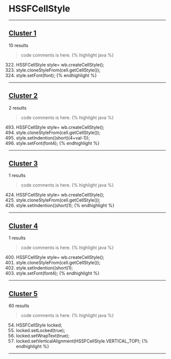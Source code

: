 # HSSFCellStyle

***

## [Cluster 1](./1)
10 results
> code comments is here.
{% highlight java %}
322. HSSFCellStyle style= wb.createCellStyle();
323. style.cloneStyleFrom(cell.getCellStyle());
324. style.setFont(font);
{% endhighlight %}

***

## [Cluster 2](./2)
2 results
> code comments is here.
{% highlight java %}
493. HSSFCellStyle style= wb.createCellStyle();
494. style.cloneStyleFrom(cell.getCellStyle());
495. style.setIndention((short)(4+val-1));
496. style.setFont(font4);
{% endhighlight %}

***

## [Cluster 3](./3)
1 results
> code comments is here.
{% highlight java %}
424. HSSFCellStyle style= wb.createCellStyle();
425. style.cloneStyleFrom(cell.getCellStyle());
426. style.setIndention((short)1);
{% endhighlight %}

***

## [Cluster 4](./4)
1 results
> code comments is here.
{% highlight java %}
400. HSSFCellStyle style= wb.createCellStyle();
401. style.cloneStyleFrom(cell.getCellStyle());
402. style.setIndention((short)1);
403. style.setFont(font4);
{% endhighlight %}

***

## [Cluster 5](./5)
60 results
> code comments is here.
{% highlight java %}
54. HSSFCellStyle locked;
67.   locked.setLocked(true);
68.   locked.setWrapText(true);
69.   locked.setVerticalAlignment(HSSFCellStyle.VERTICAL_TOP);
{% endhighlight %}

***

